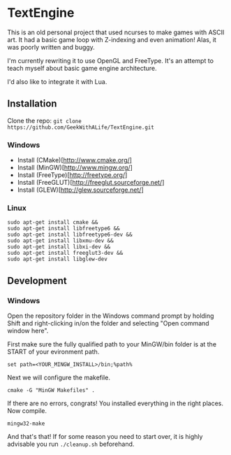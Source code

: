 # TextEngine

This is an old personal project that used ncurses to make games with ASCII art. It had a basic game loop with Z-indexing and even animation! Alas, it was poorly written and buggy.

I'm currently rewriting it to use OpenGL and FreeType. It's an attempt to teach myself about basic game engine architecture.

I'd also like to integrate it with Lua.

## Installation

Clone the repo: `git clone https://github.com/GeekWithALife/TextEngine.git`

### Windows

- Install (CMake)[http://www.cmake.org/]
- Install (MinGW)[http://www.mingw.org/]
- Install (FreeType)[http://freetype.org/]
- Install (FreeGLUT)[http://freeglut.sourceforge.net/]
- Install (GLEW)[http://glew.sourceforge.net/]

### Linux

```shell
sudo apt-get install cmake &&
sudo apt-get install libfreetype6 &&
sudo apt-get install libfreetype6-dev &&
sudo apt-get install libxmu-dev &&
sudo apt-get install libxi-dev &&
sudo apt-get install freeglut3-dev &&
sudo apt-get install libglew-dev
```

## Development

### Windows

Open the repository folder in the Windows command prompt by holding Shift and right-clicking in/on the folder and selecting "Open command window here".

First make sure the fully qualified path to your MinGW/bin folder is at the START of your evironment path.

`set path=<YOUR_MINGW_INSTALL>/bin;%path%`

Next we will configure the makefile.

`cmake -G "MinGW Makefiles" .`

If there are no errors, congrats! You installed everything in the right places. Now compile.

`mingw32-make`

And that's that! If for some reason you need to start over, it is highly advisable you run `./cleanup.sh` beforehand.